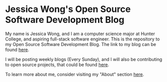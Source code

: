 # Jessica Wong's Open Source Software Development Blog

My name is Jessica Wong, and I am a computer science major at Hunter College, and aspiring full-stack software engineer. This is the repository to my Open Source Software Development Blog. The link to my blog can be found [here](https://hunter-college-ossd-spr-2020.github.io/wongjessica-weekly/).

I will be posting weekly blogs (Every Sunday), and I will also be contributing to open source projects, that could be found [here](https://hunter-college-ossd-spr-2020.github.io/wongjessica-weekly/contributions/).

To learn more about me, consider visiting my "About" section [here](https://hunter-college-ossd-spr-2020.github.io/wongjessica-weekly/about/).
